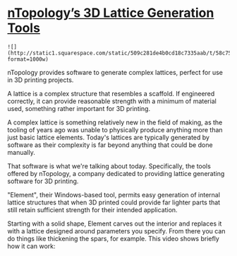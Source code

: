 # [nTopology’s 3D Lattice Generation Tools](http://www.fabbaloo.com/blog/2017/3/16/ntopologys-3d-lattice-generation-tools)

    ![](http://static1.squarespace.com/static/509c281de4b0cd18c7335aab/t/58c75b973a0411f43d5384d0/1489460125647/?format=1000w)  

nTopology provides software to generate complex lattices, perfect for use in 3D printing projects. 

A lattice is a complex structure that resembles a scaffold. If engineered correctly, it can provide reasonable strength with a minimum of material used, something rather important for 3D printing. 

A complex lattice is something relatively new in the field of making, as the tooling of years ago was unable to physically produce anything more than just basic lattice elements. Today's lattices are typically generated by software as their complexity is far beyond anything that could be done manually. 

That software is what we're talking about today. Specifically, the tools offered by nTopology, a company dedicated to providing lattice generating software for 3D printing. 

"Element", their Windows-based tool, permits easy generation of internal lattice structures that when 3D printed could provide far lighter parts that still retain sufficient strength for their intended application. 

Starting with a solid shape, Element carves out the interior and replaces it with a lattice designed around parameters you specify. From there you can do things like thickening the spars, for example. This video shows briefly how it can work:
  